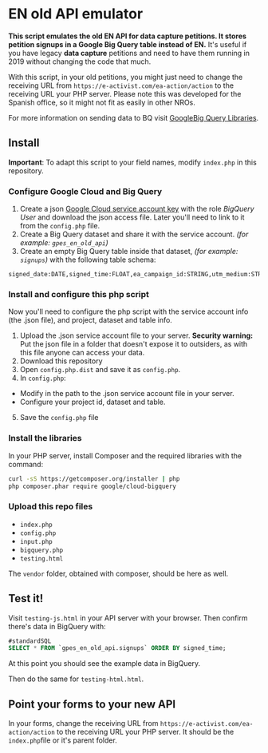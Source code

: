 # EN old API emulator

**This script emulates the old EN API for data capture petitions. It stores petition signups in a Google Big Query table instead of EN.** It's useful if you have legacy **data capture** petitions and need to have them running in 2019 without changing the code that much. 

With this script, in your old petitions, you might just need to change the receiving URL from `https://e-activist.com/ea-action/action` to the receiving URL your PHP server. Please note this was developed for the Spanish office, so it might not fit as easily in other NROs.

For more information on sending data to BQ visit [GoogleBig Query Libraries](https://cloud.google.com/bigquery/docs/reference/libraries).


## Install

**Important**: To adapt this script to your field names, modify `index.php` in this repository.

### Configure Google Cloud and Big Query

1. Create a json [Google Cloud service account key](https://console.cloud.google.com/apis/credentials/serviceaccountkey) with the role *BigQuery User* and download the json access file. Later you'll need to link to it from the `config.php` file.
2. Create a Big Query dataset and share it with the service account. *(for example: `gpes_en_old_api`)*
4. Create an empty Big Query table inside that dataset, *(for example: `signups`)* with the following table schema:

```text
signed_date:DATE,signed_time:FLOAT,ea_campaign_id:STRING,utm_medium:STRING,utm_source:STRING,utm_campaign:STRING,utm_content:STRING,utm_term:STRING,gclid:STRING,ip:STRING,user_agent:STRING,first_name:STRING,last_name:STRING,id_number:STRING,email:STRING,phone_number:STRING,postcode:STRING,email_ok:STRING,privacy:STRING
```

### Install and configure this php script

Now you'll need to configure the php script with the service account info (the .json file), and project, dataset and table info.

1. Upload the .json service account file to your server. **Security warning:** Put the json file in a folder that doesn't expose it to outsiders, as with this file anyone can access your data.
2. Download this repository
3. Open `config.php.dist` and save it as `config.php`.
4. In `config.php`:
  * Modify in the path to the .json service account file in your server.
  * Configure your project id, dataset and table.
5. Save the `config.php` file

### Install the libraries

In your PHP server, install Composer and the required libraries with the command:

```bash
curl -sS https://getcomposer.org/installer | php
php composer.phar require google/cloud-bigquery
```

### Upload this repo files

* `index.php`
* `config.php`
* `input.php`
* `bigquery.php`
* `testing.html`

The `vendor` folder, obtained with composer, should be here as well. 

## Test it!

Visit `testing-js.html` in your API server with your browser. Then confirm there's data in BigQuery with:

```sql
#standardSQL
SELECT * FROM `gpes_en_old_api.signups` ORDER BY signed_time;
```

At this point you should see the example data in BigQuery.

Then do the same for `testing-html.html`.

## Point your forms to your new API

In your forms, change the receiving URL from `https://e-activist.com/ea-action/action` to the receiving URL your PHP server. It should be the `index.php`file or it's parent folder.
